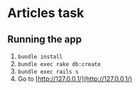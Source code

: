 # Articles task

## Running the app

1.  `bundle install`
2.  `bundle exec rake db:create`
3.  `bundle exec rails s`
4.  Go to [http://127.0.0.1/](http://127.0.0.1/)
